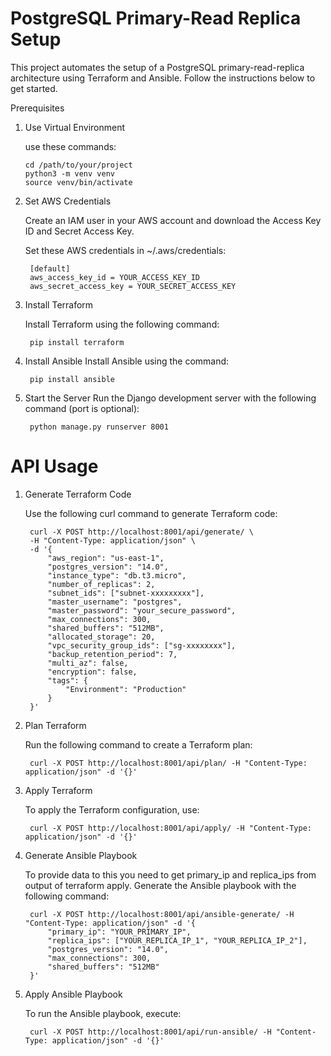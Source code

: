 # PostgreSQL Primary-Read Replica Setup

This project automates the setup of a PostgreSQL primary-read-replica architecture using Terraform and Ansible.
Follow the instructions below to get started.

Prerequisites

1. Use Virtual Environment

   use these commands:

       cd /path/to/your/project
       python3 -m venv venv
       source venv/bin/activate

2. Set AWS Credentials
    
    Create an IAM user in your AWS account and download the Access Key ID and Secret Access Key.

    Set these AWS credentials in ~/.aws/credentials:
    
        [default]
        aws_access_key_id = YOUR_ACCESS_KEY_ID
        aws_secret_access_key = YOUR_SECRET_ACCESS_KEY

3. Install Terraform

    Install Terraform using the following command:
    
        pip install terraform

4. Install Ansible
    Install Ansible using the command:

        pip install ansible

5. Start the Server
    Run the Django development server with the following command (port is optional):

        python manage.py runserver 8001


# API Usage

1. Generate Terraform Code
 
    Use the following curl command to generate Terraform code:

        curl -X POST http://localhost:8001/api/generate/ \
        -H "Content-Type: application/json" \
        -d '{
            "aws_region": "us-east-1",
            "postgres_version": "14.0",
            "instance_type": "db.t3.micro",
            "number_of_replicas": 2,
            "subnet_ids": ["subnet-xxxxxxxxx"],
            "master_username": "postgres",
            "master_password": "your_secure_password",
            "max_connections": 300,
            "shared_buffers": "512MB",
            "allocated_storage": 20,
            "vpc_security_group_ids": ["sg-xxxxxxxx"],
            "backup_retention_period": 7,
            "multi_az": false,
            "encryption": false,
            "tags": {
                "Environment": "Production"
            }
        }'

2. Plan Terraform

    Run the following command to create a Terraform plan:
    
        curl -X POST http://localhost:8001/api/plan/ -H "Content-Type: application/json" -d '{}'

3. Apply Terraform

    To apply the Terraform configuration, use:
    
        curl -X POST http://localhost:8001/api/apply/ -H "Content-Type: application/json" -d '{}'

4. Generate Ansible Playbook

    To provide data to this you need to get primary_ip and replica_ips from output of terraform apply.
    Generate the Ansible playbook with the following command:
    
        curl -X POST http://localhost:8001/api/ansible-generate/ -H "Content-Type: application/json" -d '{
            "primary_ip": "YOUR_PRIMARY_IP",
            "replica_ips": ["YOUR_REPLICA_IP_1", "YOUR_REPLICA_IP_2"],
            "postgres_version": "14.0",
            "max_connections": 300,
            "shared_buffers": "512MB"
        }'
    
5. Apply Ansible Playbook

    To run the Ansible playbook, execute:
    
        curl -X POST http://localhost:8001/api/run-ansible/ -H "Content-Type: application/json" -d '{}'



